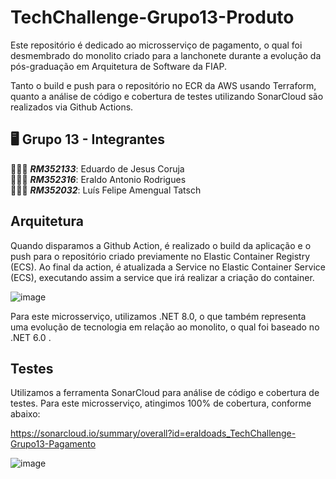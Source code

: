 # TechChallenge-Grupo13-Produto
Este repositório é dedicado ao microsserviço de pagamento, o qual foi desmembrado do monolito criado para a lanchonete durante a evolução da pós-graduação em Arquitetura de Software da FIAP.

Tanto o build e push para o repositório no ECR da AWS usando Terraform, quanto a análise de código e cobertura de testes utilizando SonarCloud são realizados via Github Actions.

## 🖥️ Grupo 13 - Integrantes
🧑🏻‍💻 *<b>RM352133</b>*: Eduardo de Jesus Coruja </br>
🧑🏻‍💻 *<b>RM352316</b>*: Eraldo Antonio Rodrigues </br>
🧑🏻‍💻 *<b>RM352032</b>*: Luís Felipe Amengual Tatsch </br>

## Arquitetura
Quando disparamos a Github Action, é realizado o build da aplicação e o push para o repositório criado previamente no Elastic Container Registry (ECS).
Ao final da action, é atualizada a Service no Elastic Container Service (ECS), executando assim a service que irá realizar a criação do container.

![image](https://github.com/eraldoads/TechChallenge-Grupo13-Pagamento/assets/47857203/d50cec6d-e2da-439b-aaad-03b6ec0e90a5)

Para este microsserviço, utilizamos .NET 8.0, o que também representa uma evolução de tecnologia em relação ao monolito, o qual foi baseado no .NET 6.0 .

## Testes

Utilizamos a ferramenta SonarCloud para análise de código e cobertura de testes. Para este microsserviço, atingimos 100% de cobertura, conforme abaixo:

https://sonarcloud.io/summary/overall?id=eraldoads_TechChallenge-Grupo13-Pagamento

![image](https://github.com/eraldoads/TechChallenge-Grupo13-Pagamento/assets/47857203/1029386d-0f98-4274-9d2a-c5f3c51b10f2)

